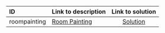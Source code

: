 | ID | Link to description | Link to solution |
|:---|:---|:---:|
| roompainting | [Room Painting](https://open.kattis.com/problems/roompainting) | [Solution](https://github.com/versenyi98/leetcode-solutions/tree/main/solutions/Room%20Painting)|

